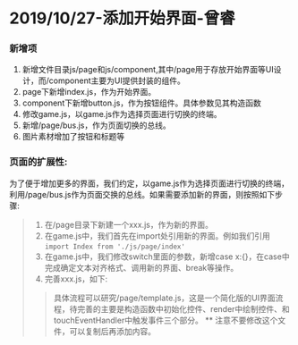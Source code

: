 # 2019/10/27-添加开始界面-曾睿
### 新增项
1. 新增文件目录js/page和js/component,其中/page用于存放开始界面等UI设计，而/component主要为UI提供封装的组件。
2. page下新增index.js，作为开始界面。
3. component下新增button.js，作为按钮组件。具体参数见其构造函数
4. 修改game.js，以game.js作为选择页面进行切换的终端。
5. 新增/page/bus.js，作为页面切换的总线。
6. 图片素材增加了按钮和标题等
### 页面的扩展性:
为了便于增加更多的界面，我们约定，以game.js作为选择页面进行切换的终端，利用/page/bus.js作为页面交换的总线。如果需要添加新的界面，则按照如下步骤:
> 1. 在/page目录下新建一个xxx.js，作为新的界面。  
> 2. 在game.js中，我们首先在import处引用新的界面。例如我们引用`import Index from './js/page/index'`  
> 3. 在game.js中，我们修改switch里面的参数，新增case x:{}，在case中完成确定文本对齐格式、调用新的界面、break等操作。
> 4. 完善xxx.js，如下:  
>> 具体流程可以研究/page/template.js，这是一个简化版的UI界面流程，待完善的主要是构造函数中初始化控件、render中绘制控件、和touchEventHandler中触发事件三个部分。
** 注意不要修改这个文件，可以复制后再添加内容。

